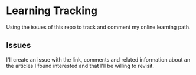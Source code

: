 # Learning Tracking
Using the issues of this repo to track and comment my online learning path.

## Issues
I'll create an issue with the link, comments and related information about an the articles I found interested and that I'll be willing to revisit.
